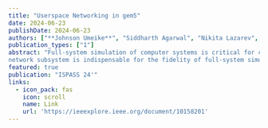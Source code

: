 ```yaml
---
title: "Userspace Networking in gem5"
date: 2024-06-23
publishDate: 2024-06-23
authors: ["**Johnson Umeike**", "Siddharth Agarwal", "Nikita Lazarev", "Mohammad Alian"]
publication_types: ["1"]
abstract: "Full-system simulation of computer systems is critical for capturing the complex interplay between various hardware and software components in future systems. Modeling the
network subsystem is indispensable for the fidelity of full-system simulations due to the increasing importance of scale-out systems. Over the last decade, the network software stack has undergone major changes, with userspace networking stacks and dataplane networks rapidly replacing the conventional kernel network stack. Nevertheless, the current state-of-the-art architectural simulator, gem5, still employs kernel networking, which precludes realistic network application scenarios. In this work, we first demonstrate the limitations of gem5’s current network stack in achieving high network bandwidth. Then, we enable a userspace networking stack on gem5. We extend gem5’s NIC hardware model and device driver to support userspace device drivers running the DPDK framework. Additionally, we implement a network load generator hardware model in gem5 to generate various traffic patterns and perform per-packet timestamp and latency measurements without introducing packet loss. We develop a suite of six network-intensive benchmarks for stress testing the host network stack. These applications, based on DPDK, can run on both gem5 and real systems. Our experimental results show that enabling userspace networking improves gem5’s network bandwidth by 6.3× compared with the current Linux kernel software stack. We characterize the performance of DPDK benchmarks running on both a real system and gem5, and evaluate the sensitivity of the applications to various system and microarchitecture parameters. This work marks the first step in refactoring the networking subsystem in gem5."
featured: true
publication: "ISPASS 24'"
links:
  - icon_pack: fas
    icon: scroll
    name: Link
    url: 'https://ieeexplore.ieee.org/document/10158201'
---
```

